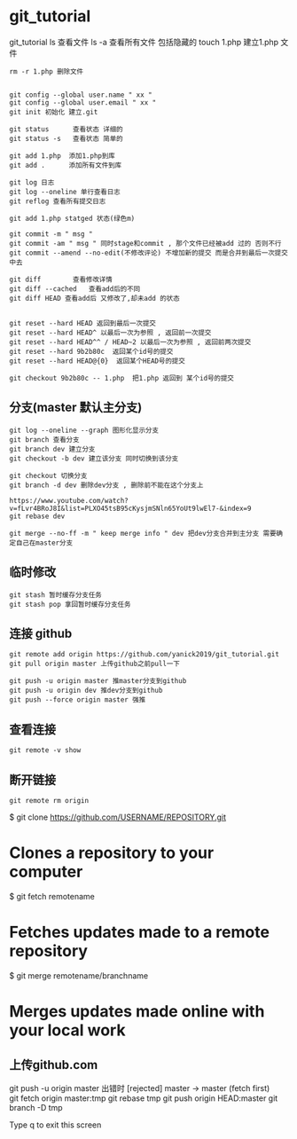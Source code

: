 # git_tutorial
git_tutorial
	ls 查看文件
	ls -a 查看所有文件 包括隐藏的
	touch 1.php  建立1.php 文件
	
	rm -r 1.php 删除文件
	
	
	git config --global user.name " xx "
	git config --global user.email " xx "
	git init 初始化 建立.git
	
	git status 	  	查看状态 详细的
	git status -s 	查看状态 简单的
	
	git add 1.php  添加1.php到库 
	git add . 	   添加所有文件到库 
	
	git log 日志
	git log --oneline 单行查看日志
	git reflog 查看所有提交日志
	
	git add 1.php statged 状态(绿色m)
	
	git commit -m " msg "
	git commit -am " msg " 同时stage和commit , 那个文件已经被add 过的 否则不行
	git commit --amend --no-edit(不修改评论) 不增加新的提交 而是合并到最后一次提交中去 
	
	git diff 		查看修改详情
	git diff --cached	查看add后的不同
	git diff HEAD 查看add后 又修改了,却未add 的状态 
	

	git reset --hard HEAD 返回到最后一次提交
	git reset --hard HEAD^ 以最后一次为参照 , 返回前一次提交
	git reset --hard HEAD^^ / HEAD~2 以最后一次为参照 , 返回前两次提交
	git reset --hard 9b2b80c  返回某个id号的提交
	git reset --hard HEAD@{0}  返回某个HEAD号的提交
	
	git checkout 9b2b80c -- 1.php  把1.php 返回到 某个id号的提交




## 分支(master 默认主分支)
	git log --oneline --graph 图形化显示分支
	git branch 查看分支
	git branch dev 建立分支
	git checkout -b dev 建立该分支 同时切换到该分支
	
	git checkout 切换分支
	git branch -d dev 删除dev分支 , 删除前不能在这个分支上
	
	https://www.youtube.com/watch?v=fLvr4BRoJ8I&list=PLXO45tsB95cKysjmSNln65YoUt9lwEl7-&index=9
	git rebase dev
	
	git merge --no-ff -m " keep merge info " dev 把dev分支合并到主分支 需要确定自己在master分支
	
	
	
	
## 临时修改 
	git stash 暂时缓存分支任务
	git stash pop 拿回暂时缓存分支任务
	
## 连接 github
	git remote add origin https://github.com/yanick2019/git_tutorial.git
	git pull origin master 上传github之前pull一下

	git push -u origin master 推master分支到github
	git push -u origin dev 推dev分支到github
	git push --force origin master 强推
## 查看连接
	git remote -v show
## 断开链接
	git remote rm origin
	
$ git clone https://github.com/USERNAME/REPOSITORY.git
# Clones a repository to your computer

$ git fetch remotename
# Fetches updates made to a remote repository

$ git merge remotename/branchname
# Merges updates made online with your local work	

## 上传github.com

  git push -u origin master  出错时 [rejected] master -> master (fetch first) 	
	git fetch origin master:tmp
	git rebase tmp
	git push origin HEAD:master
	git branch -D tmp	
	
Type q to exit this screen
	
	
